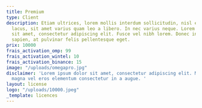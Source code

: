 ```yaml
---
title: Premium
type: Client
description: Etiam ultrices, lorem mollis interdum sollicitudin, nisl enim eleifend
  lacus, sit amet varius quam leo a libero. In nec varius neque. Lorem ipsum dolor
  sit amet, consectetur adipiscing elit. Fusce vel nibh lorem. Donec interdum aliquam
  sapien, at pulvinar felis pellentesque eget.
prix: 10000
frais_activation_omp: 99
frais_activation_wintel: 10
frais_activation_binance: 15
image: "/uploads/omegapro.jpg"
disclaimer: 'Lorem ipsum dolor sit amet, consectetur adipiscing elit. Maecenas at
  magna vel eros elementum consectetur in a augue. '
layout: license
logo: "/uploads/10000.jpeg"
_template: licences
---
```


